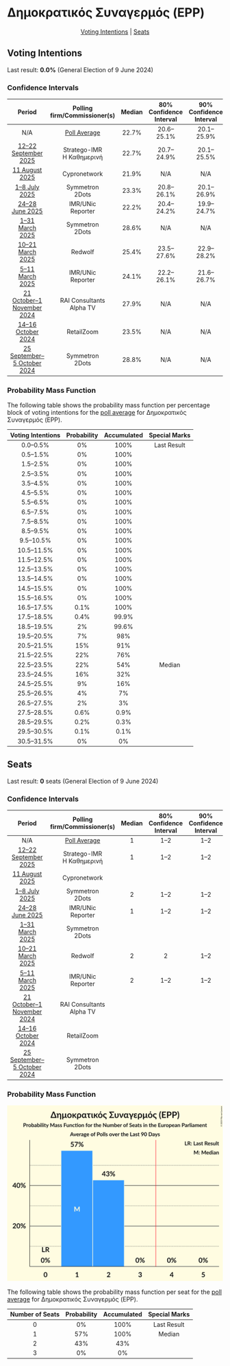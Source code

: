 # Δημοκρατικός Συναγερμός (EPP)

<p align="center"><a href="#voting-intentions">Voting Intentions</a> | <a href="#seats">Seats</a></p>

## Voting Intentions

Last result: **0.0%** (General Election of 9 June 2024)

### Confidence Intervals

| Period     | Polling firm/Commissioner(s) | Median | 80% Confidence Interval | 90% Confidence Interval | 95% Confidence Interval | 99% Confidence Interval |
|:----------:|:----------------:|:-----------:|:-----------------------:|:-----------------------:|:-----------------------:|:-----------------------:|
| N/A | [Poll Average](average.html) | 22.7% | 20.6–25.1% | 20.1–25.9% | 19.6–26.6% | 18.6–28.1% |
| [12–22 September 2025](2025-09-22-Stratego-IMR.html) | Stratego-IMR <br> Η Καθημερινή | 22.7% | 20.7–24.9% | 20.1–25.5% | 19.7–26.0% | 18.8–27.1% |
| [11 August 2025](2025-08-11-Cypronetwork.html) | Cypronetwork | 21.9% | N/A | N/A | N/A | N/A |
| [1–8 July 2025](2025-07-08-Symmetron.html) | Symmetron <br> 2Dots | 23.3% | 20.8–26.1% | 20.1–26.9% | 19.6–27.5% | 18.4–28.9% |
| [24–28 June 2025](2025-06-28-IMRUNic.html) | IMR/UNic <br> Reporter | 22.2% | 20.4–24.2% | 19.9–24.7% | 19.5–25.2% | 18.7–26.2% |
| [1–31 March 2025](2025-03-31-Symmetron.html) | Symmetron <br> 2Dots | 28.6% | N/A | N/A | N/A | N/A |
| [10–21 March 2025](2025-03-21-Redwolf.html) | Redwolf | 25.4% | 23.5–27.6% | 22.9–28.2% | 22.4–28.7% | 21.5–29.7% |
| [5–11 March 2025](2025-03-11-IMRUNic.html) | IMR/UNic <br> Reporter | 24.1% | 22.2–26.1% | 21.6–26.7% | 21.2–27.2% | 20.3–28.2% |
| [21 October–1 November 2024](2024-11-01-RAIConsultants.html) | RAI Consultants <br> Alpha TV | 27.9% | N/A | N/A | N/A | N/A |
| [14–16 October 2024](2024-10-16-RetailZoom.html) | RetailZoom | 23.5% | N/A | N/A | N/A | N/A |
| [25 September–5 October 2024](2024-10-05-Symmetron.html) | Symmetron <br> 2Dots | 28.8% | N/A | N/A | N/A | N/A |

### Probability Mass Function

The following table shows the probability mass function per percentage block of voting intentions for the [poll average](average.html) for Δημοκρατικός Συναγερμός (EPP).

| Voting Intentions | Probability | Accumulated | Special Marks |
|:-----------------:|:-----------:|:-----------:|:-------------:|
| 0.0–0.5% | 0% | 100% | Last Result |
| 0.5–1.5% | 0% | 100% |  |
| 1.5–2.5% | 0% | 100% |  |
| 2.5–3.5% | 0% | 100% |  |
| 3.5–4.5% | 0% | 100% |  |
| 4.5–5.5% | 0% | 100% |  |
| 5.5–6.5% | 0% | 100% |  |
| 6.5–7.5% | 0% | 100% |  |
| 7.5–8.5% | 0% | 100% |  |
| 8.5–9.5% | 0% | 100% |  |
| 9.5–10.5% | 0% | 100% |  |
| 10.5–11.5% | 0% | 100% |  |
| 11.5–12.5% | 0% | 100% |  |
| 12.5–13.5% | 0% | 100% |  |
| 13.5–14.5% | 0% | 100% |  |
| 14.5–15.5% | 0% | 100% |  |
| 15.5–16.5% | 0% | 100% |  |
| 16.5–17.5% | 0.1% | 100% |  |
| 17.5–18.5% | 0.4% | 99.9% |  |
| 18.5–19.5% | 2% | 99.6% |  |
| 19.5–20.5% | 7% | 98% |  |
| 20.5–21.5% | 15% | 91% |  |
| 21.5–22.5% | 22% | 76% |  |
| 22.5–23.5% | 22% | 54% | Median |
| 23.5–24.5% | 16% | 32% |  |
| 24.5–25.5% | 9% | 16% |  |
| 25.5–26.5% | 4% | 7% |  |
| 26.5–27.5% | 2% | 3% |  |
| 27.5–28.5% | 0.6% | 0.9% |  |
| 28.5–29.5% | 0.2% | 0.3% |  |
| 29.5–30.5% | 0.1% | 0.1% |  |
| 30.5–31.5% | 0% | 0% |  |


## Seats

Last result: **0** seats (General Election of 9 June 2024)

### Confidence Intervals

| Period     | Polling firm/Commissioner(s) | Median | 80% Confidence Interval | 90% Confidence Interval | 95% Confidence Interval | 99% Confidence Interval |
|:----------:|:----------------:|:------:|:-----------------------:|:-----------------------:|:-----------------------:|:-----------------------:|
| N/A | [Poll Average](average.html) | 1 | 1–2 | 1–2 | 1–2 | 1–2 |
| [12–22 September 2025](2025-09-22-Stratego-IMR.html) | Stratego-IMR <br> Η Καθημερινή | 1 | 1–2 | 1–2 | 1–2 | 1–2 |
| [11 August 2025](2025-08-11-Cypronetwork.html) | Cypronetwork |  |  |  |  |  |
| [1–8 July 2025](2025-07-08-Symmetron.html) | Symmetron <br> 2Dots | 2 | 1–2 | 1–2 | 1–2 | 1–2 |
| [24–28 June 2025](2025-06-28-IMRUNic.html) | IMR/UNic <br> Reporter | 1 | 1–2 | 1–2 | 1–2 | 1–2 |
| [1–31 March 2025](2025-03-31-Symmetron.html) | Symmetron <br> 2Dots |  |  |  |  |  |
| [10–21 March 2025](2025-03-21-Redwolf.html) | Redwolf | 2 | 2 | 1–2 | 1–2 | 1–2 |
| [5–11 March 2025](2025-03-11-IMRUNic.html) | IMR/UNic <br> Reporter | 2 | 1–2 | 1–2 | 1–2 | 1–2 |
| [21 October–1 November 2024](2024-11-01-RAIConsultants.html) | RAI Consultants <br> Alpha TV |  |  |  |  |  |
| [14–16 October 2024](2024-10-16-RetailZoom.html) | RetailZoom |  |  |  |  |  |
| [25 September–5 October 2024](2024-10-05-Symmetron.html) | Symmetron <br> 2Dots |  |  |  |  |  |

### Probability Mass Function

![Graph with seats probability mass function not yet produced](average-seats-pmf-δημοκρατικόςσυναγερμόςepp.png "Seats Probability Mass Function")

The following table shows the probability mass function per seat for the [poll average](average.html) for Δημοκρατικός Συναγερμός (EPP).

| Number of Seats | Probability | Accumulated | Special Marks |
|:---------------:|:-----------:|:-----------:|:-------------:|
| 0 | 0% | 100% | Last Result |
| 1 | 57% | 100% | Median |
| 2 | 43% | 43% |  |
| 3 | 0% | 0% |  |


